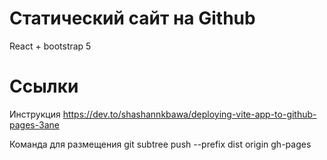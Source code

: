 # Статический сайт на Github

React + bootstrap 5

# Ссылки

Инструкция
https://dev.to/shashannkbawa/deploying-vite-app-to-github-pages-3ane

Команда для размещения
git subtree push --prefix dist origin gh-pages